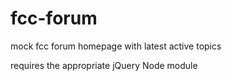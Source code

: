 # fcc-forum
mock fcc forum homepage with latest active topics

requires the appropriate jQuery Node module
